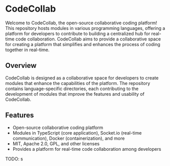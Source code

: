 # CodeCollab

Welcome to CodeCollab, the open-source collaborative coding platform! This repository hosts modules in various programming languages, offering a platform for developers to contribute to building a centralized hub for real-time code collaboration. CodeCollab aims to provide a collaborative space for creating a platform that simplifies and enhances the process of coding together in real-time.

## Overview

CodeCollab is designed as a collaborative space for developers to create modules that enhance the capabilities of the platform. The repository contains language-specific directories, each contributing to the development of modules that improve the features and usability of CodeCollab.

## Features

- Open-source collaborative coding platform
- Modules in TypeScript (core application), Socket.io (real-time communication), Docker (containerization), and more
- MIT, Apache 2.0, GPL, and other licenses
- Provides a platform for real-time code collaboration among developers


TODO:
s
